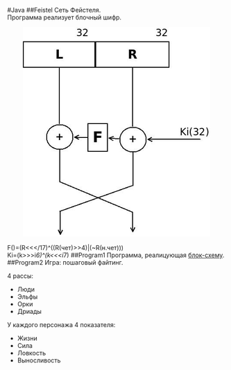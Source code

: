 #Java
##Feistel
Сеть Фейстеля.<br>
Программа реализует блочный шифр.<br>
<center><img  src="https://raw.githubusercontent.com/likvidator/Java/master/Feistel/dia.jpeg"  /><br></center>


F()=(R<<</17)^((R(чет)>>4)|(~R(н.чет)))<br>
Ki=(k>>>i*6)^(k<<<i*7)
##Program1
Программа, реалицующая [блок-схему](https://github.com/likvidator/Java/blob/master/Program1/zX0Lo_i_xys.jpg). 
##Program2
Игра: пошаговый файтинг. 

4 рассы:
* Люди
* Эльфы
* Орки
* Дриады

У каждого персонажа 4 показателя:
* Жизни
* Сила
* Ловкость
* Выносливость
